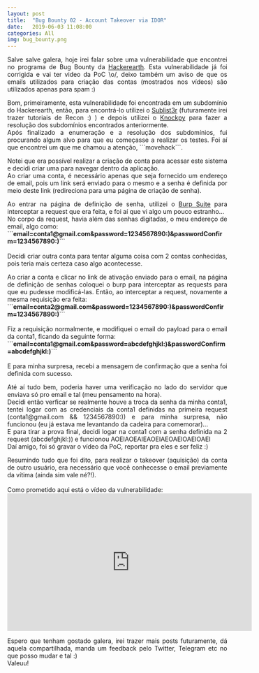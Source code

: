 ```yaml
---
layout: post
title:  "Bug Bounty 02 - Account Takeover via IDOR"
date:   2019-06-03 11:08:00
categories: All
img: bug_bounty.png
---
```

<p align="justify">
Salve salve galera, hoje irei falar sobre uma vulnerabilidade que encontrei no programa de Bug Bounty da <a href="https://www.hackerearth.com/pt-br/" target="_blank">Hackerearth</a>. Esta vulnerabilidade já foi corrigida e vai ter video da PoC \o/, deixo também um aviso de que os emails utilizados para criação das contas (mostrados nos vídeos) são utilizados apenas para spam :)
</p>

<p align="justify">
Bom, primeiramente, esta vulnerabilidade foi encontrada em um subdomínio do Hackerearth, então, para encontrá-lo utilizei o <a href="https://github.com/aboul3la/Sublist3r" target="_blank">Sublist3r</a> (futuramente irei trazer tutoriais de Recon :) ) e depois utilizei o <a href="https://github.com/guelfoweb/knock" target="_blank">Knockpy</a> para fazer a resolução dos subdomínios encontrados anteriormente.
<br>
Após finalizado a enumeração e a resolução dos subdomínios, fui procurando algum alvo para que eu começasse a realizar os testes. Foi aí que encontrei um que me chamou a atenção, ```movehack```.
</p>

<p align="justify">
Notei que era possível realizar a criação de conta para acessar este sistema e decidi criar uma para navegar dentro da aplicação.
<br>
Ao criar uma conta, é necessário apenas que seja fornecido um endereço de email, pois um link será enviado para o mesmo e a senha é definida por meio deste link (redireciona para uma página de criação de senha).
</p>

<p align="justify">
Ao entrar na página de definição de senha, utilizei o <a href="https://portswigger.net/burp" target="_blank">Burp Suite</a> para interceptar a request que era feita, e foi aí que vi algo um pouco estranho...
<br>
No corpo da request, havia além das senhas digitadas, o meu endereço de email, algo como:
<br>
```<b>email=conta1@gmail.com&password=1234567890:)&passwordConfirm=1234567890:)</b>```
<br>
<br>
Decidi criar outra conta para tentar alguma coisa com 2 contas conhecidas, pois teria mais certeza caso algo acontecesse.
</p>

<p align="justify">
Ao criar a conta e clicar no link de ativação enviado para o email, na página de definição de senhas coloquei o burp para interceptar as requests para que eu pudesse modificá-las. Então, ao interceptar a request, novamente a mesma requisição era feita:
<br>
```<b>email=conta2@gmail.com&password=1234567890:)&passwordConfirm=1234567890:)</b>```
<br>
<br>
Fiz a requisição normalmente, e modifiquei o email do payload para o email da conta1, ficando da seguinte forma:
<br>
```<b>email=conta1@gmail.com&password=abcdefghjkl:)&passwordConfirm=abcdefghjkl:)</b>```
<br>
<br>
E para minha surpresa, recebi a mensagem de confirmação que a senha foi definida com sucesso. 
</p>

<p align="justify">
Até aí tudo bem, poderia haver uma verificação no lado do servidor que enviava só pro email e tal (meu pensamento na hora). 
<br>
Decidi então verficar se realmente houve a troca da senha da minha conta1, tentei logar com as credenciais da conta1 definidas na primeira request (conta1@gmail.com && 1234567890:)) e para minha surpresa, não funcionou (eu já estava me levantando da cadeira para comemorar)...
<br>
E para tirar a prova final, decidi logar na conta1 com a senha definida na 2 request (abcdefghjkl:)) e funcionou AOEIAOEAIEAOEIAEOAEIOAEIOAEI
<br>
Daí amigo, foi só gravar o vídeo da PoC, reportar pra eles e ser feliz :)
</p>

<p align="justify">
Resumindo tudo que foi dito, para realizar o takeover (aquisição) da conta de outro usuário, era necessário que você conhecesse o email previamente da vítima (ainda sim vale né?!).
<br>
<br>
Como prometido aqui está o vídeo da vulnerabilidade:
<br>
<iframe width="560" height="315" src="https://www.youtube.com/embed/ABoFN_23Efw" frameborder="0" allow="accelerometer; autoplay; encrypted-media; gyroscope; picture-in-picture" allowfullscreen></iframe>
<br>
</p>

<p align="justify">
Espero que tenham gostado galera, irei trazer mais posts futuramente, dá aquela compartilhada, manda um feedback pelo Twitter, Telegram etc no que posso mudar e tal :)
<br>
Valeuu!
</p>